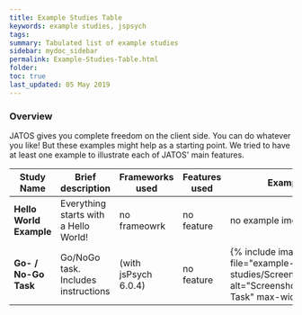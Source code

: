 ```yaml
---
title: Example Studies Table
keywords: example studies, jspsych
tags:
summary: Tabulated list of example studies 
sidebar: mydoc_sidebar
permalink: Example-Studies-Table.html
folder:
toc: true
last_updated: 05 May 2019
---
```


### Overview
JATOS gives you complete freedom on the client side. You can do whatever you like! But these examples might help as a starting point. We tried to have at least one example to illustrate each of JATOS' main features. 

| Study Name             | Brief description   | Frameworks used | Features used    | Example image  |
|-------------------|-------------------|-------------------|-------------------|-------------------|
| **Hello World Example** | Everything starts with a Hello World! | no frameowrk | no feature| no example img |
| **Go- / No-Go Task** | Go/NoGo task. Includes instructions |  (with jsPsych 6.0.4) | no feature|  {% include image.html file="example-studies/Screenshot_gonogo.png" alt="Screenshot Go- / No-Go Task" max-width="100" %} |
